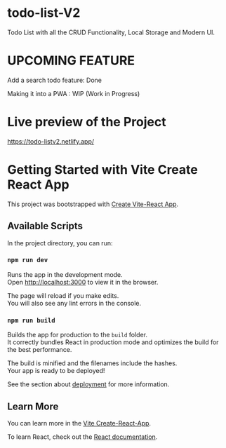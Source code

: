 # todo-list-V2
Todo List with all the CRUD Functionality, Local Storage and Modern UI.

# UPCOMING FEATURE
Add a search todo feature: Done

Making it into a PWA : WIP (Work in Progress)

# Live preview of the Project
https://todo-listv2.netlify.app/

# Getting Started with Vite Create React App

This project was bootstrapped with [Create Vite-React App](https://github.com/vitejs/vite).

## Available Scripts

In the project directory, you can run:

### `npm run dev`

Runs the app in the development mode.\
Open [http://localhost:3000](http://localhost:3000) to view it in the browser.

The page will reload if you make edits.\
You will also see any lint errors in the console.

### `npm run build`

Builds the app for production to the `build` folder.\
It correctly bundles React in production mode and optimizes the build for the best performance.

The build is minified and the filenames include the hashes.\
Your app is ready to be deployed!

See the section about [deployment](https://facebook.github.io/create-react-app/docs/deployment) for more information.

## Learn More

You can learn more in the [Vite Create-React-App](https://facebook.github.io/create-react-app/docs/getting-started).

To learn React, check out the [React documentation](https://reactjs.org/).
